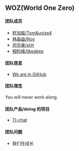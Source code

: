 ## WOZ(World One Zero)


#### 团队成员

- [轩加振/Tom&unize4](https://coding.net/u/hellovass/p/GeekLub/git/blob/master/members/unize4.md)
- [林森益/Nov](https://coding.net/u/hellovass/p/GeekLub/git/blob/master/members/Nov.md)
- [司华豪/shh](https://coding.net/u/hellovass/p/GeekLub/git/blob/master/members/shh.md)
- [相科峰/likeabee](https://coding.net/u/hellovass/p/GeekLub/git/blob/master/members/likeabee.md)


#### 团队信息

- [We are in GitHub](https://github.com/orgs/Gklub/teams/woz)


#### 团队理念
You will never work along.


#### 团队产品/doing 的项目
- [TI-chat](https://github.com/WorldOneZero/TI-chat)


#### 团队问题 
- 我们在成长









